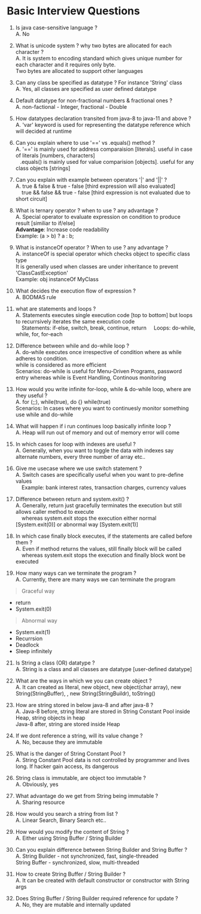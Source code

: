 # Basic Interview Questions

1. Is java case-sensitive language ? <br>
A. No

2. What is unicode system ? why two bytes are allocated for each character ? <br>
A. It is system to encoding standard which gives unique number for each character and it requires only byte. <br>
Two bytes are allocated to support other languages
 
3. Can any class be specified as datatype ? For instance 'String' class <br>
A. Yes, all classes are specified as user defined datatype

4. Default datatype for non-fractional numbers & fractional ones ? <br>
A. non-factional - Integer, fractional - Double

5. How datatypes declaration transited from java-8 to java-11 and above ? <br>
A. 'var' keyword is used for representing the datatype reference which will decided at runtime

6. Can you explain where to use '==' vs .equals() method ? <br>
A. '==' is mainly used for address comparaision [literals]. useful in case of literals [numbers, characters] <br>
   &nbsp;&nbsp;&nbsp;.equals() is mainly used for value comparision [objects]. useful for any class objects [strings]

8. Can you explain with example between operators '|' and '||' ? <br>
A. true & false & true - false [third expression will also evaluated] <br>
   &nbsp;&nbsp;&nbsp; true && false && true - false [third expression is not evaluated due to short circuit]

9. What is ternary operator ? when to use ? any advantage ? <br>
A. Special operator to evaluate expression on condition to produce result [similiar to if/else] <br>
   **Advantage**: Increase code readability <br>
   Example: (a > b) ? a : b; 

10. What is instanceOf operator ? When to use ? any advantage ? <br>
A. instanceOf is special operator which checks object to specific class type <br>
   It is generally used when classes are under inheritance to prevent 'ClassCastException' <br>
   Example: obj instanceOf MyClass

11. What decides the execution flow of expression ? <br>
A. BODMAS rule

12. what are statements and loops ? <br>
A. Statements executes single execution code [top to bottom] but loops to recurrsively iterates the same execution code <br>
   &nbsp;&nbsp;&nbsp; Statements: if-else, switch, break, continue, return
   &nbsp;&nbsp;&nbsp;      Loops: do-while, while, for, for-each

13. Difference between while and do-while loop ? <br>
A. do-while executes once irrespective of condition where as while adheres to condition. <br>
while is considered as more efficient <br>
   Scenarios: do-while is useful for Menu-Driven Programs, password entry whereas while is Event Handling, Continous monitoring
   
14. How would you write infinite for-loop, while & do-while loop, where are they useful ? <br>
A. for (;;), while(true), do {} while(true) <br>
   Scenarios: In cases where you want to continuesly monitor something use while and do-while

15. What will happen if i run continues loop basically infinite loop ? <br>
A. Heap will run out of memory and out of memory error will come

16. In which cases for loop with indexes are useful ? <br>
A. Generally, when you want to toggle the data with indexes say alternate numbers, every three number of array etc..

17. Give me usecase where we use switch statement ? <br>
A. Switch cases are specifically useful when you want to pre-define values <br>
   &nbsp;&nbsp;&nbsp; Example: bank interest rates, transaction charges, currency values

18. Difference between return and system.exit() ? <br>
A. Generally, return just gracefully terminates the execution but still allows caller method to execute <br>
   &nbsp;&nbsp;&nbsp; whereas system.exit stops the execution either normal [System.exit(0)] or abnormal way [System.exit(1)]

19. In which case finally block executes, if the statements are called before them ? <br>
A. Even if method returns the values, still finally block will be called <br>
   &nbsp;&nbsp;&nbsp; whereas system.exit stops the execution and finally block wont be executed

20. How many ways can we terminate the program ? <br>
A. Currently, there are many ways we can terminate the program <br>
> Graceful way
  - return
  - System.exit(0)
> Abnormal way
  - System.exit(1)
  - Recurrsion
  - Deadlock
  - Sleep infinitely

21. Is String a class (OR) datatype ? <br>
A. String is a class and all classes are datatype [user-defined datatype]

22. What are the ways in which we you can create object ? <br>
A. It can created as literal, new object, new object(char array), new String(StringBuffer), , new String(StringBuildr), toString()

23. How are string stored in below java-8 and after java-8 ? <br>
A. Java-8 before, string literal are stored in String Constant Pool inside Heap, string objects in heap <br>
   Java-8 after, string are stored inside Heap

24. If we dont reference a string, will its value change ? <br>
A. No, because they are immutable

25. What is the danger of String Constant Pool ? <br>
A. String Constant Pool data is not controlled by programmer and lives long. If hacker gain access, its dangerous

26. String class is immutable, are object too immutable ? <br>
A. Obviously, yes

27. What advantage do we get from String being immutable ? <br>
A. Sharing resource

28. How would you search a string from list ? <br>
A. Linear Search, Binary Search etc..

29. How would you modify the content of String ? <br>
A. Either using String Buffer / String Builder

30. Can you explain difference between String Builder and String Buffer ? <br>
A. String Builder - not synchronized, fast, single-threaded <br>
   String Buffer - synchronized, slow, multi-threaded

31. How to create String Buffer / String Builder ? <br>
A. It can be created with default constructor or constructor with String args

32. Does String Buffer / String Builder required reference for update ? <br>
A. No, they are mutable and internally updated

